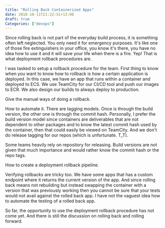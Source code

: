 ```yaml
---
title: "Rolling Back Containerized Apps"
date: 2018-10-11T21:22:51+13:00
draft: true
Categories: ["devops"]
---
```


Since rolling back is not part of the everyday build process, it is something often left neglected. You only need it for emergency purposes. It's like one of those fire extinguishers in your office, you know it's there, you have no idea how to use it and it will save your life when there is a fire. Yep! That is what deployment rollback procedures are.

I was tasked to setup a rollback procedure for the team. First thing to know when you want to know how to rollback is how a certain application is deployed. In this case, we have an app that runs within a container and deployed to ECS. We use TeamCity for our CI/CD tool and push our images to ECR. We also design our builds to always deploy to production.

<diagram of the deployment  here>

Give the manual ways of doing a rollback.

How to automate it. There are tagging models. Once is through the build version, the other one is through the commit hash. Personally, I prefer the build version model since containers are deliverables that are not dependent to other packages and to know the latest commit hash used by the container, then that could easily be viewed on TeamCity. And we don't do release tagging for our repos (which is unfortunate. T_T).

<diagram showing the build steps for adding tags>

Some teams heavily rely on repository for releasing. Build versions are not given that much importance and would rather know the commit hash or the repo tags.

<updated diagram showing the build steps for adding tags using commit hash>

How to create a deployment rollback pipeline.

<diagram for deployment rollback pipeline>

Verifying rollbacks are tricky too. We have some apps that has a custom endpoint where it returns the current version of the app. And since rolling back means not rebuilding but instead swapping the container with a version that was previously working then you cannot be sure that your tests would not avail against the rolled back app. I have not the vaguest idea how to automate the testing of a rolled back app.

So far, the opportunity to use the deployment rollback procedure has not come yet. And there is still the discussion on rolling back and rolling forward.
